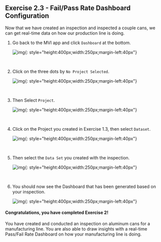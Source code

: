 <h2>Exercise 2.3 - Fail/Pass Rate Dashboard Configuration</h2>

Now that we have created an inspection and inspected a couple cans, we can get real-time data on how our production line is doing. 

1. Go back to the MVI app and click `Dashboard` at the bottom.

    ![img](/img/mvi-hol-imgs/img-exerciseTwo/img-exercise2-3/dashboardB.png){: style="height:400px;width:250px;margin-left:40px"}

    <br>

2. Click on the three dots by `No Project Selected`.

    ![img](/img/mvi-hol-imgs/img-exerciseTwo/img-exercise2-3/project2.png){: style="height:400px;width:250px;margin-left:40px"}

    <br>

3. Then Select `Project`.

    ![img](/img/mvi-hol-imgs/img-exerciseTwo/img-exercise2-3/selectProject.png){: style="height:400px;width:250px;margin-left:40px"}

    <br>

4. Click on the Project you created in Exercise 1.3, then select `Dataset`.

    ![img](/img/mvi-hol-imgs/img-exerciseTwo/img-exercise2-3/myProject.png){: style="height:400px;width:250px;margin-left:40px"}

    <br>

5. Then select the `Data Set` you created with the inspection.

    ![img](/img/mvi-hol-imgs/img-exerciseTwo/img-exercise2-3/dataSet1.png){: style="height:400px;width:250px;margin-left:40px"}

    <br>

6. You should now see the Dashboard that has been generated based on your inspection. 

    ![img](/img/mvi-hol-imgs/img-exerciseTwo/img-exercise2-3/dashboard.png){: style="height:400px;width:250px;margin-left:40px"}

 <h4>Congratulations, you have completed Exercise 2!</h4>

You have created and conducted an inspection on aluminum cans for a manufacturing line. You are also able to draw insights with a real-time Pass/Fail Rate Dashboard on how your manufacturing line is doing. 


